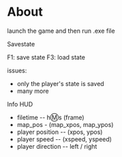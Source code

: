 # About

launch the game and then run .exe file

Savestate

F1: save state
F3: load state

issues:
- only the player's state is saved
- many more



Info HUD

- filetime -- h:m:s (frame)
- map_pos - (map_xpos, map_ypos)
- player position -- (xpos, ypos)
- player speed -- (xspeed, yspeed)
- player direction -- left / right
